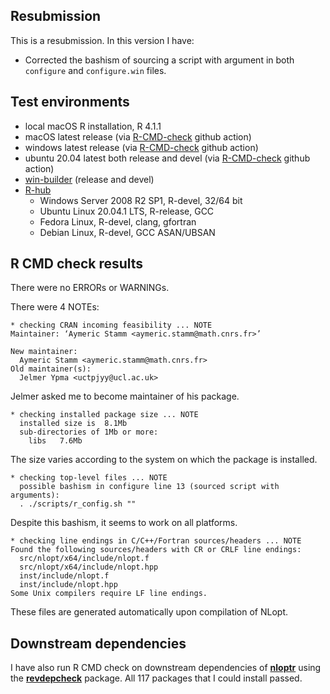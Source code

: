 ## Resubmission
This is a resubmission. In this version I have:

* Corrected the bashism of sourcing a script with argument in both `configure` and `configure.win` files.

## Test environments
* local macOS R installation, R 4.1.1
* macOS latest release (via [R-CMD-check](https://github.com/r-lib/actions/blob/master/examples/check-standard.yaml) github action)
* windows latest release (via [R-CMD-check](https://github.com/r-lib/actions/blob/master/examples/check-standard.yaml) github action)
* ubuntu 20.04 latest both release and devel (via [R-CMD-check](https://github.com/r-lib/actions/blob/master/examples/check-standard.yaml) github action)
* [win-builder](https://win-builder.r-project.org/) (release and devel)
* [R-hub](https://builder.r-hub.io)
  - Windows Server 2008 R2 SP1, R-devel, 32/64 bit
  - Ubuntu Linux 20.04.1 LTS, R-release, GCC
  - Fedora Linux, R-devel, clang, gfortran
  - Debian Linux, R-devel, GCC ASAN/UBSAN

## R CMD check results
There were no ERRORs or WARNINGs.

There were 4 NOTEs:

    * checking CRAN incoming feasibility ... NOTE
    Maintainer: ‘Aymeric Stamm <aymeric.stamm@math.cnrs.fr>’
    
    New maintainer:
      Aymeric Stamm <aymeric.stamm@math.cnrs.fr>
    Old maintainer(s):
      Jelmer Ypma <uctpjyy@ucl.ac.uk>

Jelmer asked me to become maintainer of his package.

    * checking installed package size ... NOTE
      installed size is  8.1Mb
      sub-directories of 1Mb or more:
        libs   7.6Mb

The size varies according to the system on which the package is installed.

    * checking top-level files ... NOTE
      possible bashism in configure line 13 (sourced script with arguments):
      . ./scripts/r_config.sh ""

Despite this bashism, it seems to work on all platforms.

    * checking line endings in C/C++/Fortran sources/headers ... NOTE
    Found the following sources/headers with CR or CRLF line endings:
      src/nlopt/x64/include/nlopt.f
      src/nlopt/x64/include/nlopt.hpp
      inst/include/nlopt.f
      inst/include/nlopt.hpp
    Some Unix compilers require LF line endings.

These files are generated automatically upon compilation of NLopt.

## Downstream dependencies
I have also run R CMD check on downstream dependencies of [**nloptr**](https://astamm.github.io/nloptr/) using the [**revdepcheck**](https://r-lib.github.io/revdepcheck/) package. 
All 117 packages that I could install passed.

